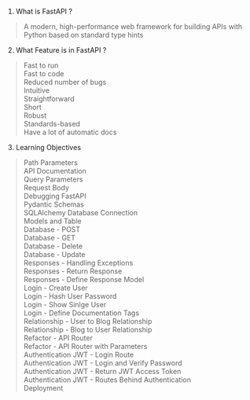 1. What is FastAPI ?

> A modern, high-performance web framework for building APIs with Python based on standard type hints

2. What Feature is in FastAPI ?

> Fast to run  
> Fast to code  
> Reduced number of bugs  
> Intuitive  
> Straightforward  
> Short  
> Robust  
> Standards-based  
> Have a lot of automatic docs

3. Learning Objectives

> Path Parameters  
> API Documentation  
> Query Parameters  
> Request Body  
> Debugging FastAPI  
> Pydantic Schemas  
> SQLAlchemy Database Connection  
> Models and Table  
> Database - POST  
> Database - GET  
> Database - Delete  
> Database - Update  
> Responses - Handling Exceptions  
> Responses - Return Response  
> Responses - Define Response Model  
> Login - Create User  
> Login - Hash User Password  
> Login - Show Sinlge User  
> Login - Define Documentation Tags  
> Relationship - User to Blog Relationship  
> Relationship - Blog to User Relationship  
> Refactor - API Router  
> Refactor - API Router with Parameters  
> Authentication JWT - Login Route  
> Authentication JWT - Login and Verify Password  
> Authentication JWT - Return JWT Access Token  
> Authentication JWT - Routes Behind Authentication  
> Deployment
